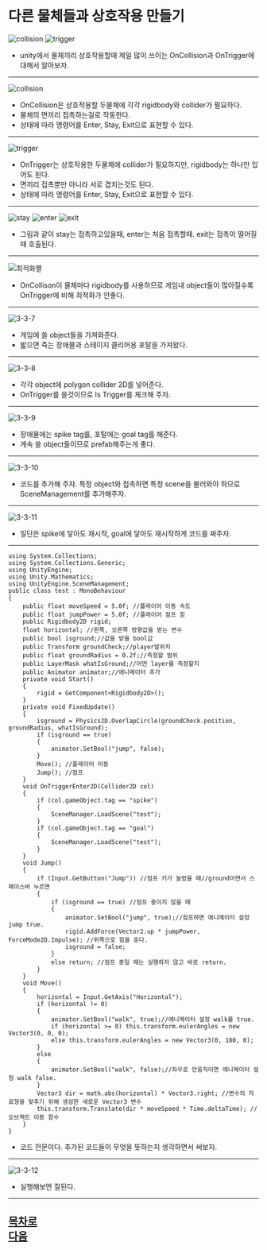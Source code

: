 다른 물체들과 상호작용 만들기
=======================
![collision](https://github.com/isp829/HU/blob/master/images/lecture3/3-3/3-3-1.PNG)
![trigger](https://github.com/isp829/HU/blob/master/images/lecture3/3-3/3-3-2.PNG)  
* unity에서 물체끼리 상호작용할때 제일 많이 쓰이는 OnCollision과 OnTrigger에 대해서 알아보자.  
---------------------------------------------------  
![collision](https://github.com/isp829/HU/blob/master/images/lecture3/3-3/3-3-1.PNG)
* OnCollision은 상호작용할 두물체에 각각 rigidbody와 collider가 필요하다.
* 물체의 면끼리 접촉하는걸로 작동한다.  
* 상태에 따라 명령어를 Enter, Stay, Exit으로 표현할 수 있다.  
--------------------------------------------------------------------------------------    
![trigger](https://github.com/isp829/HU/blob/master/images/lecture3/3-3/3-3-2.PNG)   
* OnTrigger는 상호작용한 두물체에 collider가 필요하지만, rigidbody는 하나만 있어도 된다.  
* 면끼리 접촉뿐만 아니라 서로 겹치는것도 된다.  
* 상태에 따라 명령어를 Enter, Stay, Exit으로 표현할 수 있다.  
------------------------------------------------------------- 
![stay](https://github.com/isp829/HU/blob/master/images/lecture3/3-3/3-3-3.PNG)
![enter](https://github.com/isp829/HU/blob/master/images/lecture3/3-3/3-3-4.PNG)
![exit](https://github.com/isp829/HU/blob/master/images/lecture3/3-3/3-3-5.PNG) 
* 그림과 같이 stay는 접촉하고있을때, enter는 처음 접촉할때. exit는 접촉이 떨어질때 호출된다.  
-------------------------------------------------------------    
![최적화짤](https://github.com/isp829/HU/blob/master/images/lecture3/3-3/3-3-6.png) 
* OnCollison이 물체마다 rigidbody를 사용하므로 게임내 object들이 많아질수록 OnTrigger에 비해 최적화가 안좋다.   
-------------------------------------------------------------    
![3-3-7](https://github.com/isp829/HU/blob/master/images/lecture3/3-3/3-3-7.png)   
* 게임에 쓸 object들을 가져와준다.  
* 밟으면 죽는 장애물과 스테이지 클리어용 포탈을 가져왔다.  
------------------  
![3-3-8](https://github.com/isp829/HU/blob/master/images/lecture3/3-3/3-3-8.png)   
* 각각 object에 polygon collider 2D를 넣어준다.  
* OnTrigger를 쓸것이므로 Is Trigger를 체크해 주자.    
-------------------------------------------------------------   
![3-3-9](https://github.com/isp829/HU/blob/master/images/lecture3/3-3/3-3-9.png)   
* 장애물에는 spike tag를, 포탈에는 goal tag를 해준다.  
* 계속 쓸 object들이므로 prefab해주는게 좋다.  
-------------------------------------------------------------
![3-3-10](https://github.com/isp829/HU/blob/master/images/lecture3/3-3/3-3-10.PNG)   
* 코드를 추가해 주자. 특정 object와 접촉하면 특정 scene을 불러와야 하므로 SceneManagement를 추가해주자.  
-------------------------------------------------------------   
![3-3-11](https://github.com/isp829/HU/blob/master/images/lecture3/3-3/3-3-11.PNG)   
* 일단은 spike에 닿아도 재시작, goal에 닿아도 재시작하게 코드를 짜주자.   
-------------------------------------------------------------   
```
using System.Collections;
using System.Collections.Generic;
using UnityEngine;
using Unity.Mathematics;
using UnityEngine.SceneManagement;
public class test : MonoBehaviour
{
    public float moveSpeed = 5.0f; //플레이어 이동 속도
    public float jumpPower = 5.0f; //플레이어 점프 힘
    public Rigidbody2D rigid;
    float horizontal; //왼쪽, 오른쪽 방향값을 받는 변수
    public bool isground;//값을 받을 bool값
    public Transform groundCheck;//player발위치
    public float groundRadius = 0.2f;//측정할 범위
    public LayerMask whatIsGround;//어떤 layer를 측정할지
    public Animator animator;//애니메이터 추가
    private void Start()
    {
        rigid = GetComponent<Rigidbody2D>();
    }
    private void FixedUpdate()
    {
        isground = Physics2D.OverlapCircle(groundCheck.position, groundRadius, whatIsGround);
        if (isground == true)
        {
            animator.SetBool("jump", false);
        }
        Move(); //플레이어 이동
        Jump(); //점프   
    }
    void OnTriggerEnter2D(Collider2D col)
    {
        if (col.gameObject.tag == "spike")
        {
            SceneManager.LoadScene("test");
        }
        if (col.gameObject.tag == "goal")
        {
            SceneManager.LoadScene("test");
        }
    }
    void Jump()
    {
        if (Input.GetButton("Jump")) //점프 키가 눌렸을 때//ground이면서 스페이스바 누르면 
        {
            if (isground == true) //점프 중이지 않을 때
            {
                animator.SetBool("jump", true);//점프하면 애니메이터 설정 jump true.
                rigid.AddForce(Vector2.up * jumpPower, ForceMode2D.Impulse); //위쪽으로 힘을 준다.
                isground = false;
            }
            else return; //점프 중일 때는 실행하지 않고 바로 return.
        }
    }
    void Move()
    {
        horizontal = Input.GetAxis("Horizontal");
        if (horizontal != 0)
        {
            animator.SetBool("walk", true);//애니메이터 설정 walk를 true.
            if (horizontal >= 0) this.transform.eulerAngles = new Vector3(0, 0, 0);
            else this.transform.eulerAngles = new Vector3(0, 180, 0);
        }
        else 
        {
            animator.SetBool("walk", false);//좌우로 안움직이면 애니메이터 설정 walk false.
        }
        Vector3 dir = math.abs(horizontal) * Vector3.right; //변수의 자료형을 맞추기 위해 생성한 새로운 Vector3 변수
        this.transform.Translate(dir * moveSpeed * Time.deltaTime); //오브젝트 이동 함수
    }
}
```
* 코드 전문이다. 추가된 코드들이 무엇을 뜻하는지 생각하면서 써보자.  
-------------------------------------------------------------   
![3-3-12](https://github.com/isp829/HU/blob/master/images/lecture3/3-3/3-3-12.PNG)   
* 실행해보면 잘된다.  
-------------------------------------------------------------   
[목차로](https://github.com/isp829/HU/blob/master/README.md)  
[다음](https://github.com/isp829/HU/blob/master/lecture/lecture3-1.md)  
-----------------------------
    
